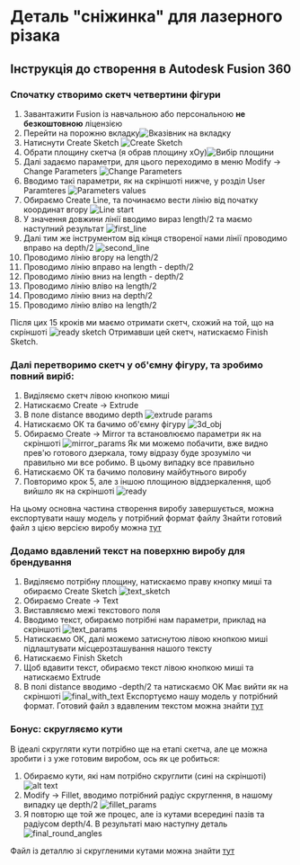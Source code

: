 # Деталь "сніжинка" для лазерного різака

## Інструкція до створення в Autodesk Fusion 360
### Спочатку створимо скетч четвертини фігури
1. Завантажити Fusion із навчальною або персональною **не безкоштовною** ліцензією
2. Перейти на порожню вкладку![Вказівник на вкладку](Screenshots/empty_tab.png)
3. Натиснути Create Sketch ![Create Sketch](Screenshots/create_sketch.png)
4. Обрати площину скетча (я обрав площину xOy)![Вибір площини](Screenshots/select_plane.png)
5. Далі задаємо параметри, для цього переходимо в меню Modify -> Change Parameters ![Change Parameters](Screenshots/change_paramteres.png)
6. Вводимо такі параметри, як на скріншоті нижче, у розділ User Paramteres ![Parameters values](Screenshots/params_values.png)
7. Обираємо Create Line, та починаємо вести лінію від початку координат вгору ![Line start](Screenshots/line_start.png)
8. У значення довжини лінії вводимо вираз length/2 та маємо наступний результат ![first_line](Screenshots/first_line.png)
9. Далі тим же інструментом від кінця створеної нами лінії проводимо вправо на depth/2 ![second_line](Screenshots/second_line.png)
10. Проводимо лінію вгору на length/2
11. Проводимо лінію вправо на length - depth/2
12. Проводимо лінію вниз на length - depth/2
13. Проводимо лінію вліво на length/2
14. Проводимо лінію вниз на depth/2
15. Проводимо лінію вліво на length/2

Після цих 15 кроків ми маємо отримати скетч, схожий на той, що на скріншоті ![ready sketch](Screenshots/ready_sketch.png) 
Отримавши цей скетч, натискаємо Finish Sketch.
### Далі перетворимо скетч у об'ємну фігуру, та зробимо повний виріб:
1. Виділяємо скетч лівою кнопкою миші
2. Натискаємо Create -> Extrude
3. В поле distance вводимо depth ![extrude params](Screenshots/extrude_params.png)
4. Натискаємо ОК та бачимо об'ємну фігуру ![3d_obj](Screenshots/3d_obj.png)
5. Обираємо Create -> Mirror та встановлюємо параметри як на скріншоті ![mirror_params](Screenshots/mirror_params.png)
    Як ми можемо побачити, вже видно прев'ю готового дзеркала, тому відразу буде зрозуміло чи правильно ми все робимо. В цьому випадку все правильно
6. Натискаємо ОК та бачимо половину майбутнього виробу
7. Повторимо крок 5, але з іншою площиною віддзеркалення, щоб вийшло як на скріншоті ![ready](Screenshots/ready.png)

На цьому основна частина створення виробу завершується, можна експортувати нашу модель у потрібний формат файлу
Знайти готовий файл з цією версією виробу можна [тут](Artifacts/final_no_text.dxf)

### Додамо вдавлений текст на поверхню виробу для брендування
1. Виділяємо потрібну площину, натискаємо праву кнопку миші та обираємо Create Sketch ![text_sketch](Screenshots/text_sketch.png)
2. Обираємо Create -> Text
3. Виставляємо межі текстового поля
4. Вводимо текст, обираємо потрібні нам параметри, приклад на скріншоті ![text_params](Screenshots/text_params.png)
5. Натискаємо ОК, далі можемо затиснутою лівою кнопкою миші підлаштувати місцерозташування нашого тексту
6. Натискаємо Finish Sketch
7. Щоб вдавити текст, обираємо текст лівою кнопкою миші та натискаємо Extrude
8. В полі distance вводимо -depth/2 та натискаємо OK
Має вийти як на скріншоті ![final_with_text](Screenshots/final_with_text.png)
Експортуємо нашу модель у потрібний формат. Готовий файл з вдавленим текстом можна знайти [тут](Artifacts/final_with_text.dxf)

### Бонус: скругляємо кути
В ідеалі скругляти кути потрібно ще на етапі скетча, але це можна зробити і з уже готовим виробом, ось як це робиться:
1. Обираємо кути, які нам потрібно скруглити (сині на скріншоті) ![alt text](Screenshots/angles_to_round.png)
2. Modify -> Fillet, вводимо потрібний радіус скруглення, в нашому випадку це depth/2 ![fillet_params](Screenshots/fillet_params.png)
3. Я повторю ще той же процес, але із кутами всередині пазів та радіусом depth/4. В результаті маю наступну деталь ![final_round_angles](Screenshots/final_round_angles.png)

Файл із деталлю зі скругленими кутами можна знайти [тут](Artifacts/final_round_angles.dxf)
